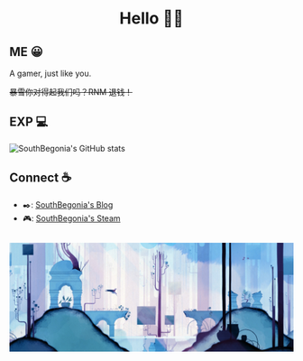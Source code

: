 <p align="center">
 <h1 align="center">Hello 👋🏻</h1>
</p>
  
## ME 😀
A gamer, just like you.

~~暴雪你对得起我们吗？RNM 退钱！~~

## EXP 💻
![SouthBegonia's GitHub stats](https://github-readme-stats.vercel.app/api?username=SouthBegonia&show_icons=true&include_all_commits=true&count_private=true&hide=contribs,prs,issues)
  
## Connect ☕

- ✒️: <a href="https://www.cnblogs.com/SouthBegonia/" target="_blank">SouthBegonia's Blog</a>
- 🎮: <a href="https://steamcommunity.com/id/SouthBegonia/" target="_blank">SouthBegonia's Steam</a>

## 

<p align="center">
  <img src="https://github.com/SouthBegonia/SouthBegonia/blob/master/Doc/Gris_BlueForest.jpg" align="center" alt="GRIS" title="She's 《GRIS》"/>
</p>
